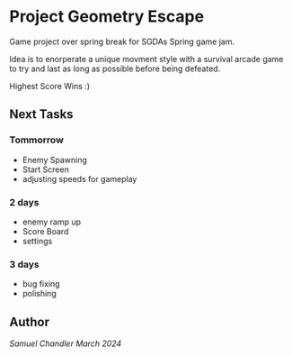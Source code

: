 # Project Geometry Escape 

Game project over spring break for SGDAs Spring game jam. 

Idea is to enorperate a unique movment style with a survival arcade game to try and last as long as possible before being defeated.

Highest Score Wins :)

## Next Tasks 
### Tommorrow
- Enemy Spawning
- Start Screen
- adjusting speeds for gameplay

### 2 days 
- enemy ramp up 
- Score Board
- settings 

### 3 days 
- bug fixing 
- polishing


## Author 
*Samuel Chandler*
*March 2024*